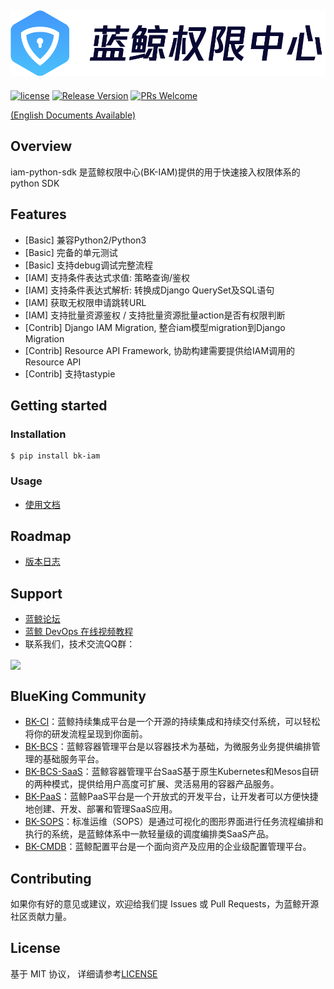 ![](docs/resource/img/bk_iam_zh.png)
---

[![license](https://img.shields.io/badge/license-MIT-brightgreen.svg?style=flat)](https://github.com/TencentBlueKing/iam-python-sdk/blob/master/LICENSE.txt) [![Release Version](https://img.shields.io/badge/release-1.1.9-brightgreen.svg)](https://github.com/TencentBlueKing/iam-python-sdk/releases) [![PRs Welcome](https://img.shields.io/badge/PRs-welcome-brightgreen.svg)](https://github.com/TencentBlueKing/iam-python-sdk/pulls)

[(English Documents Available)](readme_en.md)

## Overview

iam-python-sdk 是蓝鲸权限中心(BK-IAM)提供的用于快速接入权限体系的python SDK

## Features

- [Basic] 兼容Python2/Python3
- [Basic] 完备的单元测试
- [Basic] 支持debug调试完整流程
- [IAM] 支持条件表达式求值: 策略查询/鉴权
- [IAM] 支持条件表达式解析: 转换成Django QuerySet及SQL语句
- [IAM] 获取无权限申请跳转URL
- [IAM] 支持批量资源鉴权 / 支持批量资源批量action是否有权限判断
- [Contrib] Django IAM Migration, 整合iam模型migration到Django Migration
- [Contrib] Resource API Framework, 协助构建需要提供给IAM调用的Resource API
- [Contrib] 支持tastypie

## Getting started

### Installation

```
$ pip install bk-iam
```

### Usage

- [使用文档](usage.md)

## Roadmap

- [版本日志](release.md)

## Support

- [蓝鲸论坛](https://bk.tencent.com/s-mart/community)
- [蓝鲸 DevOps 在线视频教程](https://cloud.tencent.com/developer/edu/major-100008)
- 联系我们，技术交流QQ群：

<img src="https://github.com/Tencent/bk-PaaS/raw/master/docs/resource/img/bk_qq_group.png" width="250" hegiht="250" align=center />

## BlueKing Community

- [BK-CI](https://github.com/Tencent/bk-ci)：蓝鲸持续集成平台是一个开源的持续集成和持续交付系统，可以轻松将你的研发流程呈现到你面前。
- [BK-BCS](https://github.com/Tencent/bk-bcs)：蓝鲸容器管理平台是以容器技术为基础，为微服务业务提供编排管理的基础服务平台。
- [BK-BCS-SaaS](https://github.com/Tencent/bk-bcs-saas)：蓝鲸容器管理平台SaaS基于原生Kubernetes和Mesos自研的两种模式，提供给用户高度可扩展、灵活易用的容器产品服务。
- [BK-PaaS](https://github.com/Tencent/bk-PaaS)：蓝鲸PaaS平台是一个开放式的开发平台，让开发者可以方便快捷地创建、开发、部署和管理SaaS应用。
- [BK-SOPS](https://github.com/Tencent/bk-sops)：标准运维（SOPS）是通过可视化的图形界面进行任务流程编排和执行的系统，是蓝鲸体系中一款轻量级的调度编排类SaaS产品。
- [BK-CMDB](https://github.com/Tencent/bk-cmdb)：蓝鲸配置平台是一个面向资产及应用的企业级配置管理平台。

## Contributing

如果你有好的意见或建议，欢迎给我们提 Issues 或 Pull Requests，为蓝鲸开源社区贡献力量。

## License

基于 MIT 协议， 详细请参考[LICENSE](LICENSE.txt)
